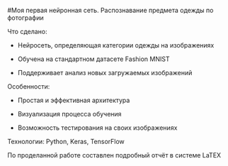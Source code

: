 #Моя первая нейронная сеть. Распознавание предмета одежды по фотографии

Что сделано:

- Нейросеть, определяющая категории одежды на изображениях

- Обучена на стандартном датасете Fashion MNIST

- Поддерживает анализ новых загружаемых изображений

Особенности:

- Простая и эффективная архитектура

- Визуализация процесса обучения

- Возможность тестирования на своих изображениях
  
Технологии: Python, Keras, TensorFlow

По проделанной работе составлен подробный отчёт в системе LaTEX
